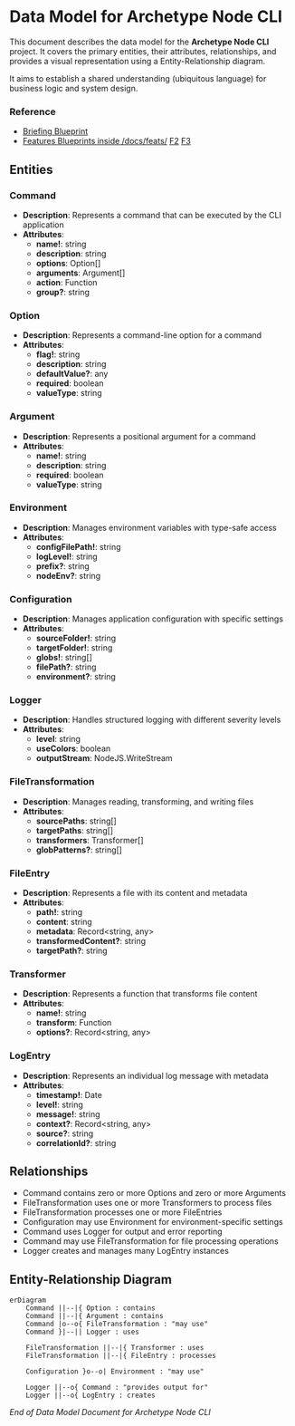 # Data Model for **Archetype Node CLI**

This document describes the data model for the **Archetype Node CLI** project. It covers the primary entities, their attributes, relationships, and provides a visual representation using a Entity-Relationship diagram.

It aims to establish a shared understanding (ubiquitous language) for business logic and system design.

### Reference

- [Briefing Blueprint](/docs/briefing.blueprint.md)
- [Features Blueprints inside /docs/feats/](/docs/F1/) [F2](/docs/F2/) [F3](/docs/F3/)

## Entities

### Command

- **Description**: Represents a command that can be executed by the CLI application
- **Attributes**:
  - **name!**: string
  - **description**: string
  - **options**: Option[]
  - **arguments**: Argument[]
  - **action**: Function
  - **group?**: string

### Option

- **Description**: Represents a command-line option for a command
- **Attributes**:
  - **flag!**: string
  - **description**: string
  - **defaultValue?**: any
  - **required**: boolean
  - **valueType**: string

### Argument

- **Description**: Represents a positional argument for a command
- **Attributes**:
  - **name!**: string
  - **description**: string
  - **required**: boolean
  - **valueType**: string

### Environment

- **Description**: Manages environment variables with type-safe access
- **Attributes**:
  - **configFilePath!**: string
  - **logLevel!**: string
  - **prefix?**: string
  - **nodeEnv?**: string

### Configuration

- **Description**: Manages application configuration with specific settings
- **Attributes**:
  - **sourceFolder!**: string
  - **targetFolder!**: string
  - **globs!**: string[]
  - **filePath?**: string
  - **environment?**: string

### Logger

- **Description**: Handles structured logging with different severity levels
- **Attributes**:
  - **level**: string
  - **useColors**: boolean
  - **outputStream**: NodeJS.WriteStream

### FileTransformation

- **Description**: Manages reading, transforming, and writing files
- **Attributes**:
  - **sourcePaths**: string[]
  - **targetPaths**: string[]
  - **transformers**: Transformer[]
  - **globPatterns?**: string[]

### FileEntry

- **Description**: Represents a file with its content and metadata
- **Attributes**:
  - **path!**: string
  - **content**: string
  - **metadata**: Record<string, any>
  - **transformedContent?**: string
  - **targetPath?**: string

### Transformer

- **Description**: Represents a function that transforms file content
- **Attributes**:
  - **name!**: string
  - **transform**: Function
  - **options?**: Record<string, any>

### LogEntry

- **Description**: Represents an individual log message with metadata
- **Attributes**:
  - **timestamp!**: Date
  - **level!**: string
  - **message!**: string
  - **context?**: Record<string, any>
  - **source?**: string
  - **correlationId?**: string

## Relationships

- Command contains zero or more Options and zero or more Arguments
- FileTransformation uses one or more Transformers to process files
- FileTransformation processes one or more FileEntries
- Configuration may use Environment for environment-specific settings
- Command uses Logger for output and error reporting
- Command may use FileTransformation for file processing operations
- Logger creates and manages many LogEntry instances

## Entity-Relationship Diagram

```mermaid
erDiagram
    Command ||--|{ Option : contains
    Command ||--|{ Argument : contains
    Command |o--o{ FileTransformation : "may use"
    Command }|--|| Logger : uses
    
    FileTransformation ||--|{ Transformer : uses
    FileTransformation ||--|{ FileEntry : processes
    
    Configuration }o--o| Environment : "may use"
    
    Logger ||--o{ Command : "provides output for"
    Logger ||--o{ LogEntry : creates
```

_End of Data Model Document for Archetype Node CLI_